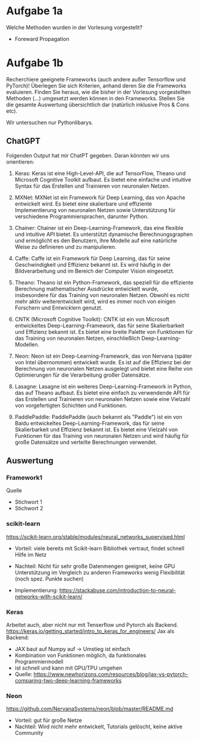 
# Aufgabe 1a
Welche Methoden wurden in der Vorlesung vorgestellt?

- Foreward Propagation

###### ##################################################################################
# Aufgabe 1b
Recherchiere geeignete Frameworks (auch andere außer Tensorflow und PyTorch)! Überlegen Sie sich Kriterien, anhand deren Sie die Frameworks evaluieren. Finden Sie heraus, wie die bisher in der Vorlesung vorgestellten Methoden (...) umgesetzt werden können in den Frameworks. Stellen Sie die gesamte Auswertung übersichtlich dar (natürlich inklusive Pros & Cons etc).

Wir untersuchen nur Pythonlibarys.

## ChatGPT ##
Folgenden Output hat mir ChatPT gegeben. Daran könnten wir uns orientieren:  

1. Keras: Keras ist eine High-Level-API, die auf TensorFlow, Theano und Microsoft Cognitive Toolkit aufbaut. Es bietet eine einfache und intuitive Syntax für das Erstellen und Trainieren von neuronalen Netzen.

2. MXNet: MXNet ist ein Framework für Deep Learning, das von Apache entwickelt wird. Es bietet eine skalierbare und effiziente Implementierung von neuronalen Netzen sowie Unterstützung für verschiedene Programmiersprachen, darunter Python.

3. Chainer: Chainer ist ein Deep-Learning-Framework, das eine flexible und intuitive API bietet. Es unterstützt dynamische Berechnungsgraphen und ermöglicht es den Benutzern, ihre Modelle auf eine natürliche Weise zu definieren und zu manipulieren.

4. Caffe: Caffe ist ein Framework für Deep Learning, das für seine Geschwindigkeit und Effizienz bekannt ist. Es wird häufig in der Bildverarbeitung und im Bereich der Computer Vision eingesetzt.

5. Theano: Theano ist ein Python-Framework, das speziell für die effiziente Berechnung mathematischer Ausdrücke entwickelt wurde, insbesondere für das Training von neuronalen Netzen. Obwohl es nicht mehr aktiv weiterentwickelt wird, wird es immer noch von einigen Forschern und Entwicklern genutzt.

6. CNTK (Microsoft Cognitive Toolkit): CNTK ist ein von Microsoft entwickeltes Deep-Learning-Framework, das für seine Skalierbarkeit und Effizienz bekannt ist. Es bietet eine breite Palette von Funktionen für das Training von neuronalen Netzen, einschließlich Deep-Learning-Modellen.

7. Neon: Neon ist ein Deep-Learning-Framework, das von Nervana (später von Intel übernommen) entwickelt wurde. Es ist auf die Effizienz bei der Berechnung von neuronalen Netzen ausgelegt und bietet eine Reihe von Optimierungen für die Verarbeitung großer Datensätze.

8. Lasagne: Lasagne ist ein weiteres Deep-Learning-Framework in Python, das auf Theano aufbaut. Es bietet eine einfach zu verwendende API für das Erstellen und Trainieren von neuronalen Netzen sowie eine Vielzahl von vorgefertigten Schichten und Funktionen.

9. PaddlePaddle: PaddlePaddle (auch bekannt als "Paddle") ist ein von Baidu entwickeltes Deep-Learning-Framework, das für seine Skalierbarkeit und Effizienz bekannt ist. Es bietet eine Vielzahl von Funktionen für das Training von neuronalen Netzen und wird häufig für große Datensätze und verteilte Berechnungen verwendet.

## Auswertung
### Framework1 
Quelle
- Stichwort 1
- Stichwort 2

### scikit-learn
https://scikit-learn.org/stable/modules/neural_networks_supervised.html
- Vorteil: viele bereits mit Scikit-learn Bibliothek vertraut, findet schnell Hilfe im Netz
- Nachteil: Nicht für sehr große Datenmengen geeignet, keine GPU Unterstützung
            im Vergleich zu anderen Frameworks wenig Flexibilität (noch spez. Punkte suchen)

- Implementierung: https://stackabuse.com/introduction-to-neural-networks-with-scikit-learn/


### Keras
Arbeitet auch, aber nicht nur mit Tenserflow und Pytorch als Backend.
https://keras.io/getting_started/intro_to_keras_for_engineers/
Jax als Backend:
- JAX baut auf Numpy auf -> Umstieg ist einfach
- Kombination von Funktionen möglich, da funktionales Programmiermodell
- ist schnell und kann mit GPU/TPU umgehen
- Quelle: https://www.newhorizons.com/resources/blog/jax-vs-pytorch-comparing-two-deep-learning-frameworks

### Neon
https://github.com/NervanaSystems/neon/blob/master/README.md
- Vorteil: gut für große Netze
- Nachteil: Wird nicht mehr entwickelt, Tutorials gelöscht, keine aktive Community